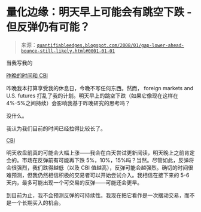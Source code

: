 <!--yml

分类：未分类

date: 2024-05-18 08:36:42

-->

# 量化边缘：明天早上可能会有跳空下跌 - 但反弹仍有可能？

> 来源：[`quantifiableedges.blogspot.com/2008/01/gap-lower-ahead-bounce-still-likely.html#0001-01-01`](http://quantifiableedges.blogspot.com/2008/01/gap-lower-ahead-bounce-still-likely.html#0001-01-01)

当我写我的

[昨晚的时间和 CBI](http://quantifiableedges.blogspot.com/2008/01/time-cbi-indicate-bounce-could-be-near.html)

昨晚我本打算享受我的休息日，今晚不写任何东西。然而， foreign markets and U.S. futures 打乱了我的计划。明天早上的跳空下跌（如果它像现在这样在 4%-5%之间持续）会影响我基于昨晚研究的思考吗？

没什么。

我认为我们目前的时间已经拉得比较长了。

[CBI](http://quantifiableedges.blogspot.com/2008/01/my-capitulative-breadth-indicator.html)

明天收盘前真的可能会大幅上涨——我会在白天尝试更新阅读，明天晚上之前肯定会的。市场在反弹前有可能再下跌 5%，10%，15%吗？当然。尽管如此，反弹将会很强烈，我们跌得越低（以及 CBI 值越高），反弹可能会越强烈。确切的时间很难预测，但我仍然相信积极的交易者可以开始尝试介入。我相信在接下来的 5-6 天内，最多可能出现一个可交易的反弹——可能还会更早。

到目前为止，我不会预测反弹的可持续性。我现在把它看作是一次摆动交易，而不是一个长期买入的机会。

